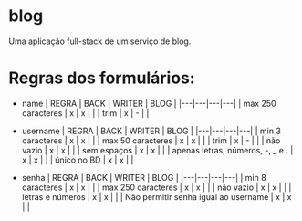 # blog

Uma aplicação full-stack de um serviço de blog.

# Regras dos formulários:

- name
  | REGRA | BACK | WRITER | BLOG |
  |---|---|---|---|
  | max 250 caracteres | x | x | |
  | trim | x | - | |

- username
  | REGRA | BACK | WRITER | BLOG |
  |---|---|---|---|
  | min 3 caracteres | x | x | |
  | max 50 caracteres | x | x | |
  | trim | x | - | |
  | não vazio | x | x | |
  | sem espaços | x | x | |
  | apenas letras, números, -, \_ e . | x | x | |
  | único no BD | x | x | |

- senha
  | REGRA | BACK | WRITER | BLOG |
  |---|---|---|---|
  | min 8 caracteres | x | x | |
  | max 250 caracteres | x | x | |
  | não vazio | x | x | |
  | letras e números | x | x | |
  | Não permitir senha igual ao username | x | x | |
